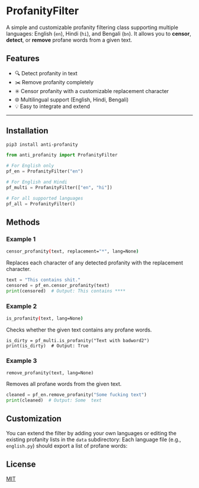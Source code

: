 # ProfanityFilter

A simple and customizable profanity filtering class supporting multiple languages: English (`en`), Hindi (`hi`), and Bengali (`bn`). It allows you to **censor**, **detect**, or **remove** profane words from a given text.

## Features

- 🔍 Detect profanity in text  
- ✂️ Remove profanity completely  
- ✳️ Censor profanity with a customizable replacement character  
- 🌐 Multilingual support (English, Hindi, Bengali)  
- 💡 Easy to integrate and extend  

---

## Installation
```bash
pip3 install anti-profanity
```

```python
from anti_profanity import ProfanityFilter

# For English only
pf_en = ProfanityFilter("en")

# For English and Hindi
pf_multi = ProfanityFilter(["en", "hi"])

# For all supported languages
pf_all = ProfanityFilter()
```
## Methods

### Example 1
```bash
censor_profanity(text, replacement="*", lang=None)
```
Replaces each character of any detected profanity with the replacement character.

```python
text = "This contains shit."
censored = pf_en.censor_profanity(text)
print(censored)  # Output: This contains ****
```
### Example 2
```bash
is_profanity(text, lang=None)
```
Checks whether the given text contains any profane words.
```
is_dirty = pf_multi.is_profanity("Text with badword2")
print(is_dirty)  # Output: True
```
### Example 3
```
remove_profanity(text, lang=None)
```
Removes all profane words from the given text.
```python
cleaned = pf_en.remove_profanity("Some fucking text")
print(cleaned)  # Output: Some  text
```

## Customization
You can extend the filter by adding your own languages or editing the existing profanity lists in the `data` subdirectory:
Each language file (e.g., `english.py`) should export a list of profane words:


## License

[MIT](https://choosealicense.com/licenses/mit/)


